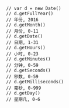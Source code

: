     // var d = new Date()
    // d.getFullYear()
    // 年份, 2016
    // d.getMonth()
    // 月份, 0-11
    // d.getDate()
    // 日期, 1-31
    // d.getHours()
    // 小时, 0-23
    // d.getMinutes()
    // 分钟, 0-59
    // d.getSeconds()
    // 秒数, 0-59
    // d.getMilliseconds()
    // 毫秒, 0-999
    // d.getDay()
    // 星期几, 0-6